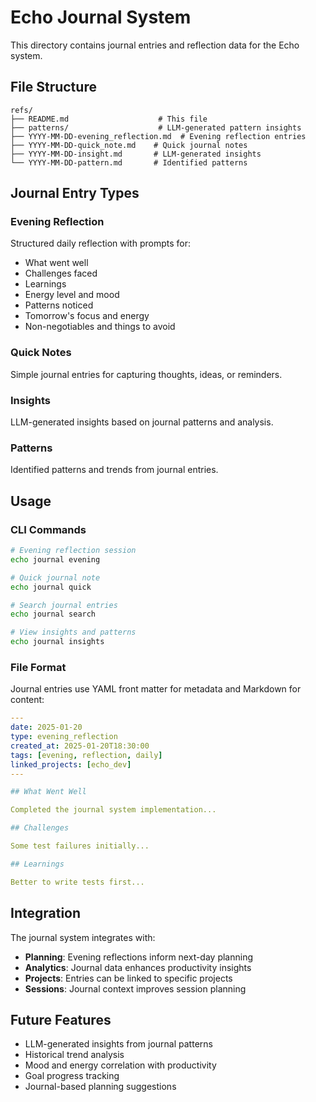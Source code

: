 # Echo Journal System

This directory contains journal entries and reflection data for the Echo system.

## File Structure

```
refs/
├── README.md                    # This file
├── patterns/                    # LLM-generated pattern insights
├── YYYY-MM-DD-evening_reflection.md  # Evening reflection entries
├── YYYY-MM-DD-quick_note.md    # Quick journal notes
├── YYYY-MM-DD-insight.md       # LLM-generated insights
└── YYYY-MM-DD-pattern.md       # Identified patterns
```

## Journal Entry Types

### Evening Reflection
Structured daily reflection with prompts for:
- What went well
- Challenges faced
- Learnings
- Energy level and mood
- Patterns noticed
- Tomorrow's focus and energy
- Non-negotiables and things to avoid

### Quick Notes
Simple journal entries for capturing thoughts, ideas, or reminders.

### Insights
LLM-generated insights based on journal patterns and analysis.

### Patterns
Identified patterns and trends from journal entries.

## Usage

### CLI Commands

```bash
# Evening reflection session
echo journal evening

# Quick journal note
echo journal quick

# Search journal entries
echo journal search

# View insights and patterns
echo journal insights
```

### File Format

Journal entries use YAML front matter for metadata and Markdown for content:

```yaml
---
date: 2025-01-20
type: evening_reflection
created_at: 2025-01-20T18:30:00
tags: [evening, reflection, daily]
linked_projects: [echo_dev]
---

## What Went Well

Completed the journal system implementation...

## Challenges

Some test failures initially...

## Learnings

Better to write tests first...
```

## Integration

The journal system integrates with:
- **Planning**: Evening reflections inform next-day planning
- **Analytics**: Journal data enhances productivity insights
- **Projects**: Entries can be linked to specific projects
- **Sessions**: Journal context improves session planning

## Future Features

- LLM-generated insights from journal patterns
- Historical trend analysis
- Mood and energy correlation with productivity
- Goal progress tracking
- Journal-based planning suggestions 